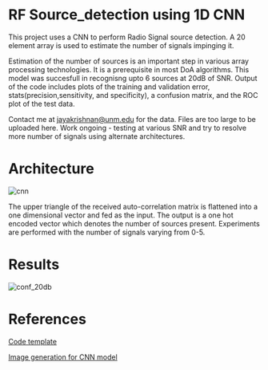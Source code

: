 # RF Source_detection using 1D CNN

This project uses a CNN to perform Radio Signal source detection. A 20 element array is used to estimate the number of signals impinging it.    

Estimation of the number of sources is an important step in various array processing technologies. It is a prerequisite in most DoA algorithms. This model was succesfull in recognisng upto 6 sources at 20dB of SNR. Output of the code includes plots of the training and validation error, stats(precision,sensitivity, and specificity), a confusion matrix, and the ROC plot of the test data.

Contact me at jayakrishnan@unm.edu for the data. Files are too large to be uploaded here. 
Work ongoing - testing at various SNR and try to resolve more number of signals using alternate architectures. 


# Architecture 

![cnn](https://user-images.githubusercontent.com/20204692/132585407-62829f0a-67ff-4f49-8a07-6cc5ea4d5458.png)

The upper triangle of the received auto-correlation matrix is flattened into a one dimensional vector and fed as the input. The output is a one hot encoded vector which denotes the number of sources present. Experiments are performed with the number of signals varying from 0-5.   

# Results 

![conf_20db](https://user-images.githubusercontent.com/20204692/132585583-ef567dd6-ec27-4d19-8d3a-707343d8e87a.png)

# References

[Code template](https://github.com/moemen95/Pytorch-Project-Template)

[Image generation for CNN model](https://github.com/ashishpatel26/Tools-to-Design-or-Visualize-Architecture-of-Neural-Network)
